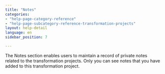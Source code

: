 ```yaml
---
title: "Notes"
categories:
- "help-page-category-reference"
- "help-page-subcategory-reference-transformation-projects"
layout: help-detail
language: en
sidebar_position: 7

---
```


The Notes section enables users to maintain a record of private notes related to the transformation projects. Only you can see notes that you have added to this transformation project. 
